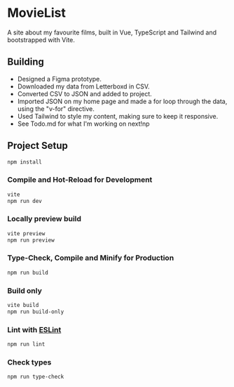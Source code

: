 # MovieList

A site about my favourite films, built in Vue, TypeScript and Tailwind and bootstrapped with Vite.

## Building

- Designed a Figma prototype.
- Downloaded my data from Letterboxd in CSV.
- Converted CSV to JSON and added to project.
- Imported JSON on my home page and made a for loop through the data, using the "v-for" directive.
- Used Tailwind to style my content, making sure to keep it responsive.
- See Todo.md for what I'm working on next!np

## Project Setup

```sh
npm install
```

### Compile and Hot-Reload for Development

```sh
vite
npm run dev
```

### Locally preview build

```sh
vite preview
npm run preview
```

### Type-Check, Compile and Minify for Production

```sh
npm run build
```

### Build only

```sh
vite build
npm run build-only
```

### Lint with [ESLint](https://eslint.org/)

```sh
npm run lint
```

### Check types

```sh
npm run type-check
```
